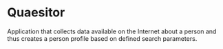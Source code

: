 # Quaesitor
Application that collects data available on the Internet about a person and thus creates a person profile based on defined search parameters.
